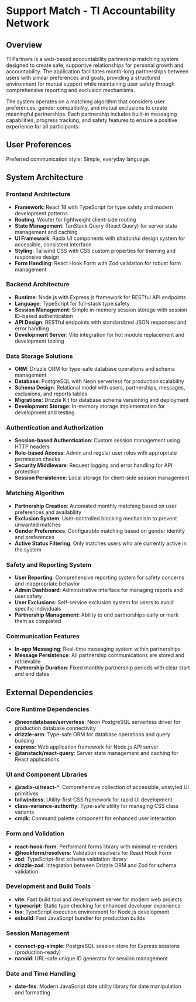# Support Match - TI Accountability Network

## Overview

TI Partners is a web-based accountability partnership matching system designed to create safe, supportive relationships for personal growth and accountability. The application facilitates month-long partnerships between users with similar preferences and goals, providing a structured environment for mutual support while maintaining user safety through comprehensive reporting and exclusion mechanisms.

The system operates on a matching algorithm that considers user preferences, gender compatibility, and mutual exclusions to create meaningful partnerships. Each partnership includes built-in messaging capabilities, progress tracking, and safety features to ensure a positive experience for all participants.

## User Preferences

Preferred communication style: Simple, everyday language.

## System Architecture

### Frontend Architecture
- **Framework**: React 18 with TypeScript for type safety and modern development patterns
- **Routing**: Wouter for lightweight client-side routing
- **State Management**: TanStack Query (React Query) for server state management and caching
- **UI Framework**: Radix UI components with shadcn/ui design system for accessible, consistent interface
- **Styling**: Tailwind CSS with CSS custom properties for theming and responsive design
- **Form Handling**: React Hook Form with Zod validation for robust form management

### Backend Architecture
- **Runtime**: Node.js with Express.js framework for RESTful API endpoints
- **Language**: TypeScript for full-stack type safety
- **Session Management**: Simple in-memory session storage with session ID-based authentication
- **API Design**: RESTful endpoints with standardized JSON responses and error handling
- **Development Server**: Vite integration for hot module replacement and development tooling

### Data Storage Solutions
- **ORM**: Drizzle ORM for type-safe database operations and schema management
- **Database**: PostgreSQL with Neon serverless for production scalability
- **Schema Design**: Relational model with users, partnerships, messages, exclusions, and reports tables
- **Migrations**: Drizzle Kit for database schema versioning and deployment
- **Development Storage**: In-memory storage implementation for development and testing

### Authentication and Authorization
- **Session-based Authentication**: Custom session management using HTTP headers
- **Role-based Access**: Admin and regular user roles with appropriate permission checks
- **Security Middleware**: Request logging and error handling for API protection
- **Session Persistence**: Local storage for client-side session management

### Matching Algorithm
- **Partnership Creation**: Automated monthly matching based on user preferences and availability
- **Exclusion System**: User-controlled blocking mechanism to prevent unwanted matches
- **Gender Preferences**: Configurable matching based on gender identity and preferences
- **Active Status Filtering**: Only matches users who are currently active in the system

### Safety and Reporting System
- **User Reporting**: Comprehensive reporting system for safety concerns and inappropriate behavior
- **Admin Dashboard**: Administrative interface for managing reports and user safety
- **User Exclusions**: Self-service exclusion system for users to avoid specific individuals
- **Partnership Management**: Ability to end partnerships early or mark them as completed

### Communication Features
- **In-app Messaging**: Real-time messaging system within partnerships
- **Message Persistence**: All partnership communications are stored and retrievable
- **Partnership Duration**: Fixed monthly partnership periods with clear start and end dates

## External Dependencies

### Core Runtime Dependencies
- **@neondatabase/serverless**: Neon PostgreSQL serverless driver for production database connectivity
- **drizzle-orm**: Type-safe ORM for database operations and query building
- **express**: Web application framework for Node.js API server
- **@tanstack/react-query**: Server state management and caching for React applications

### UI and Component Libraries
- **@radix-ui/react-***: Comprehensive collection of accessible, unstyled UI primitives
- **tailwindcss**: Utility-first CSS framework for rapid UI development
- **class-variance-authority**: Type-safe utility for managing CSS class variants
- **cmdk**: Command palette component for enhanced user interaction

### Form and Validation
- **react-hook-form**: Performant forms library with minimal re-renders
- **@hookform/resolvers**: Validation resolvers for React Hook Form
- **zod**: TypeScript-first schema validation library
- **drizzle-zod**: Integration between Drizzle ORM and Zod for schema validation

### Development and Build Tools
- **vite**: Fast build tool and development server for modern web projects
- **typescript**: Static type checking for enhanced developer experience
- **tsx**: TypeScript execution environment for Node.js development
- **esbuild**: Fast JavaScript bundler for production builds

### Session Management
- **connect-pg-simple**: PostgreSQL session store for Express sessions (production-ready)
- **nanoid**: URL-safe unique ID generator for session management

### Date and Time Handling
- **date-fns**: Modern JavaScript date utility library for date manipulation and formatting